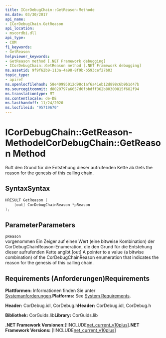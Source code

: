 ```yaml
---
title: ICorDebugChain::GetReason-Methode
ms.date: 03/30/2017
api_name:
- ICorDebugChain.GetReason
api_location:
- mscordbi.dll
api_type:
- COM
f1_keywords:
- GetReason
helpviewer_keywords:
- GetReason method [.NET Framework debugging]
- ICorDebugChain::GetReason method [.NET Framework debugging]
ms.assetid: 9f9f62b9-113a-4a98-8f9b-b593cef27b03
topic_type:
- apiref
ms.openlocfilehash: 58e40995012d98c1af6a41eb12d898c6b9b1d47b
ms.sourcegitcommit: d8020797a6657d0fbbdff362b80300815f682f94
ms.translationtype: MT
ms.contentlocale: de-DE
ms.lasthandoff: 11/24/2020
ms.locfileid: "95719670"
---
```

# <a name="icordebugchaingetreason-method"></a><span data-ttu-id="23937-102">ICorDebugChain::GetReason-Methode</span><span class="sxs-lookup"><span data-stu-id="23937-102">ICorDebugChain::GetReason Method</span></span>

<span data-ttu-id="23937-103">Ruft den Grund für die Entstehung dieser aufrufenden Kette ab.</span><span class="sxs-lookup"><span data-stu-id="23937-103">Gets the reason for the genesis of this calling chain.</span></span>  
  
## <a name="syntax"></a><span data-ttu-id="23937-104">Syntax</span><span class="sxs-lookup"><span data-stu-id="23937-104">Syntax</span></span>  
  
```cpp  
HRESULT GetReason (  
    [out] CorDebugChainReason *pReason  
);  
```  
  
## <a name="parameters"></a><span data-ttu-id="23937-105">Parameter</span><span class="sxs-lookup"><span data-stu-id="23937-105">Parameters</span></span>  

 `pReason`  
 <span data-ttu-id="23937-106">vorgenommen Ein Zeiger auf einen Wert (eine bitweise Kombination) der CorDebugChainReason-Enumeration, die den Grund für die Entstehung dieser aufrufenden Kette angibt.</span><span class="sxs-lookup"><span data-stu-id="23937-106">[out] A pointer to a value (a bitwise combination) of the CorDebugChainReason enumeration that indicates the reason for the genesis of this calling chain.</span></span>  
  
## <a name="requirements"></a><span data-ttu-id="23937-107">Requirements (Anforderungen)</span><span class="sxs-lookup"><span data-stu-id="23937-107">Requirements</span></span>  

 <span data-ttu-id="23937-108">**Plattformen:** Informationen finden Sie unter [Systemanforderungen](../../get-started/system-requirements.md).</span><span class="sxs-lookup"><span data-stu-id="23937-108">**Platforms:** See [System Requirements](../../get-started/system-requirements.md).</span></span>  
  
 <span data-ttu-id="23937-109">**Header:** CorDebug.idl, CorDebug.h</span><span class="sxs-lookup"><span data-stu-id="23937-109">**Header:** CorDebug.idl, CorDebug.h</span></span>  
  
 <span data-ttu-id="23937-110">**Bibliothek:** CorGuids.lib</span><span class="sxs-lookup"><span data-stu-id="23937-110">**Library:** CorGuids.lib</span></span>  
  
 <span data-ttu-id="23937-111">**.NET Framework Versionen:**[!INCLUDE[net_current_v10plus](../../../../includes/net-current-v10plus-md.md)]</span><span class="sxs-lookup"><span data-stu-id="23937-111">**.NET Framework Versions:** [!INCLUDE[net_current_v10plus](../../../../includes/net-current-v10plus-md.md)]</span></span>
